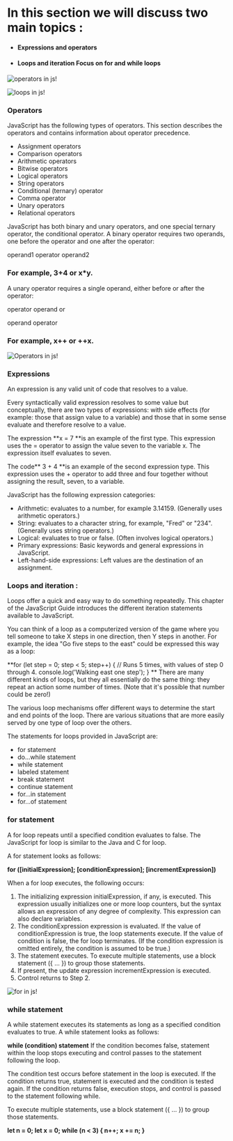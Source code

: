 # In this section we will discuss two main topics :

* #### Expressions and operators
* #### Loops and iteration Focus on for and while loops

![operators in js!](https://image.slidesharecdn.com/loopscontinuedpdfv-150114103425-conversion-gate02/95/loops-in-javascript-2-638.jpg)

![loops in js!](https://data-flair.training/blogs/wp-content/uploads/sites/2/2019/07/JavaScript-Loops-1200x675.jpg)

### Operators
JavaScript has the following types of operators. This section describes the operators and contains information about operator precedence.

* Assignment operators
* Comparison operators
* Arithmetic operators
* Bitwise operators
* Logical operators
* String operators
* Conditional (ternary) operator
* Comma operator
* Unary operators
* Relational operators

JavaScript has both binary and unary operators, and one special ternary operator, the conditional operator. A binary operator requires two operands, one before the operator and one after the operator:

operand1 operator operand2
### For example, 3+4 or x*y.

A unary operator requires a single operand, either before or after the operator:

operator operand
or

operand operator
### For example, x++ or ++x.

![Operators in js!](https://www.rdcircles.com/wp-content/uploads/2020/06/JavaScript-operators-RD-Circles.png)





### Expressions
An expression is any valid unit of code that resolves to a value.

Every syntactically valid expression resolves to some value but conceptually, there are two types of expressions: with side effects (for example: those that assign value to a variable) and those that in some sense evaluate and therefore resolve to a value.

The expression **x = 7 **is an example of the first type. This expression uses the = operator to assign the value seven to the variable x. The expression itself evaluates to seven.

The code** 3 + 4 **is an example of the second expression type. This expression uses the + operator to add three and four together without assigning the result, seven, to a variable.

JavaScript has the following expression categories:

* Arithmetic: evaluates to a number, for example 3.14159. (Generally uses arithmetic operators.)
* String: evaluates to a character string, for example, "Fred" or "234". (Generally uses string operators.)
* Logical: evaluates to true or false. (Often involves logical operators.)
* Primary expressions: Basic keywords and general expressions in JavaScript.
* Left-hand-side expressions: Left values are the destination of an assignment.

### Loops and iteration : 

Loops offer a quick and easy way to do something repeatedly. This chapter of the JavaScript Guide introduces the different iteration statements available to JavaScript.

You can think of a loop as a computerized version of the game where you tell someone to take X steps in one direction, then Y steps in another. For example, the idea "Go five steps to the east" could be expressed this way as a loop:

**for (let step = 0; step < 5; step++) {
  // Runs 5 times, with values of step 0 through 4.
  console.log('Walking east one step');
} **
There are many different kinds of loops, but they all essentially do the same thing: they repeat an action some number of times. (Note that it's possible that number could be zero!)

The various loop mechanisms offer different ways to determine the start and end points of the loop. There are various situations that are more easily served by one type of loop over the others.

The statements for loops provided in JavaScript are:

* for statement
* do...while statement
* while statement
* labeled statement
* break statement
* continue statement
* for...in statement
* for...of statement

### for statement
A for loop repeats until a specified condition evaluates to false. The JavaScript for loop is similar to the Java and C for loop.

A for statement looks as follows:

**for ([initialExpression]; [conditionExpression]; [incrementExpression])**
  
  When a for loop executes, the following occurs:

1.  The initializing expression initialExpression, if any, is executed. This expression usually initializes one or more loop counters, but the syntax allows an expression of any degree of complexity. This expression can also declare variables.
 2. The conditionExpression expression is evaluated. If the value of conditionExpression is true, the loop statements execute. If the value of condition is false, the for loop terminates. (If the condition expression is omitted entirely, the condition is assumed to be true.)
3. The statement executes. To execute multiple statements, use a block statement ({ ... }) to group those statements.
4. If present, the update expression incrementExpression is executed.
5. Control returns to Step 2.

![for in js!](https://i.ytimg.com/vi/L7nVZZQEnZU/maxresdefault.jpg)

### while statement
A while statement executes its statements as long as a specified condition evaluates to true. A while statement looks as follows:

**while (condition)
  statement** 
If the condition becomes false, statement within the loop stops executing and control passes to the statement following the loop.

The condition test occurs before statement in the loop is executed. If the condition returns true, statement is executed and the condition is tested again. If the condition returns false, execution stops, and control is passed to the statement following while.

To execute multiple statements, use a block statement ({ ... }) to group those statements.

 **let n = 0;
let x = 0;
while (n < 3) {
  n++;
  x += n;
}**  
